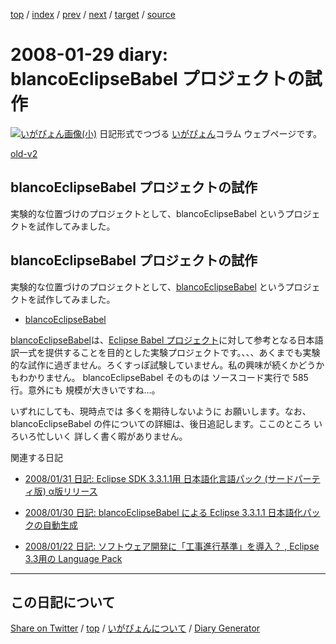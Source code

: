[top](../index.html) 
 / [index](index.html) 
 / [prev](ig080128.html) 
 / [next](ig080130.html) 
 / [target](https://igapyon.github.io/diary/2008/ig080129.html) 
 / [source](https://github.com/igapyon/diary/blob/gh-pages/2008/ig080129.html.src.md) 

2008-01-29 diary: blancoEclipseBabel プロジェクトの試作
=====================================================================================================
[![いがぴょん画像(小)](https://igapyon.github.io/diary/images/iga200306s.jpg "いがぴょん")](https://igapyon.github.io/diary/memo/memoigapyon.html) 日記形式でつづる [いがぴょん](https://igapyon.github.io/diary/memo/memoigapyon.html)コラム ウェブページです。

[old-v2](ig080129-orig.html)

## blancoEclipseBabel プロジェクトの試作

実験的な位置づけのプロジェクトとして、blancoEclipseBabel というプロジェクトを試作してみました。


## blancoEclipseBabel プロジェクトの試作

実験的な位置づけのプロジェクトとして、[blancoEclipseBabel](http://www.igapyon.jp/blanco/blancoeclipsebabel.html) というプロジェクトを試作してみました。

* [blancoEclipseBabel](http://www.igapyon.jp/blanco/blancoeclipsebabel.html)

[blancoEclipseBabel](http://www.igapyon.jp/blanco/blancoeclipsebabel.html)は、[Eclipse Babel プロジェクト](http://www.eclipse.org/babel/)に対して参考となる日本語訳一式を提供することを目的とした実験プロジェクトです。、、、あくまでも実験的な試作に過ぎません。ろくすっぽ試験していません。私の興味が続くかどうかもわかりません。
blancoEclipseBabel そのものは ソースコード実行で 585行。意外にも 規模が大きいですね…。

いずれにしても、現時点では 多くを期待しないように お願いします。なお、blancoEclipseBabel の件についての詳細は、後日追記します。ここのところ いろいろ忙しいく 詳しく書く暇がありません。

関連する日記

* [2008/01/31 日記: Eclipse SDK 3.3.1.1用 日本語化言語パック (サードパーティ版) α版リリース](ig080131.html)
  
* [2008/01/30 日記: blancoEclipseBabel による Eclipse 3.3.1.1 日本語化パックの自動生成](ig080130.html)
  
* [2008/01/22 日記: ソフトウェア開発に「工事進行基準」を導入？ , Eclipse 3.3用の Language Pack](ig080122.html)


----------------------------------------------------------------------------------------------------

## この日記について

[Share on Twitter](https://twitter.com/intent/tweet?hashtags=igapyon%2Cdiary%2C%E3%81%84%E3%81%8C%E3%81%B4%E3%82%87%E3%82%93&text=blancoEclipseBabel+%E3%83%97%E3%83%AD%E3%82%B8%E3%82%A7%E3%82%AF%E3%83%88%E3%81%AE%E8%A9%A6%E4%BD%9C&url=https%3A%2F%2Figapyon.github.io%2Fdiary%2F2008%2Fig080129.html) / [top](../index.html) / [いがぴょんについて](https://igapyon.github.io/diary/memo/memoigapyon.html) / [Diary Generator](https://github.com/igapyon/igapyonv3)
